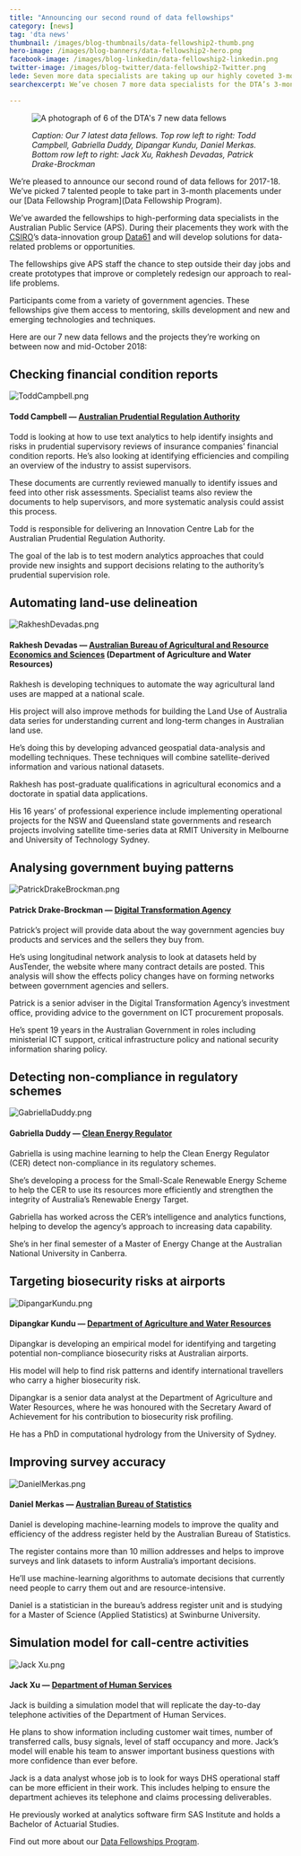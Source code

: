 ```yaml
---
title: "Announcing our second round of data fellowships"
category: [news]
tag: 'dta news'
thumbnail: /images/blog-thumbnails/data-fellowship2-thumb.png
hero-image: /images/blog-banners/data-fellowship2-hero.png
facebook-image: /images/blog-linkedin/data-fellowship2-linkedin.png
twitter-image: /images/blog-twitter/data-fellowship2-Twitter.png
lede: Seven more data specialists are taking up our highly coveted 3-month fellowship placements. They’ll come up with solutions to data-related problems and help to improve government services.
searchexcerpt: We’ve chosen 7 more data specialists for the DTA’s 3-month data fellowship placements.    

---
```


<figure>
  <img src="{{ site.url }}{{ site.baseurl }}{{ page.hero-image }}" alt=" A photograph of 6 of the DTA's 7 new data fellows">
  <figcaption>
    <p>
      <em>
      Caption: Our 7 latest data fellows. Top row left to right: Todd Campbell, Gabriella Duddy, Dipangar Kundu, Daniel Merkas. Bottom row left to right: Jack Xu, Rakhesh Devadas, Patrick Drake-Brockman
      </em>
    </p>
  </figcaption>
</figure>

We’re pleased to announce our second round of data fellows for 2017-18. We’ve picked 7 talented people to take part in 3-month placements under our [Data Fellowship Program](Data Fellowship Program).

We’ve awarded the fellowships to high-performing data specialists in the Australian Public Service (APS). During their placements they work with the [CSIRO](https://www.csiro.au/)’s data-innovation group [Data61](https://www.data61.csiro.au/en/Who-we-are) and will develop solutions for data-related problems or opportunities.

The fellowships give APS staff the chance to step outside their day jobs and create prototypes that improve or completely redesign our approach to real-life problems.

Participants come from a variety of government agencies. These fellowships give them access to mentoring, skills development and new and emerging technologies and techniques.

Here are our 7 new data fellows and the projects they’re working on between now and mid-October 2018:

## Checking financial condition reports

<img class="align-left" alt="ToddCampbell.png" src="/images/blog-content/DataFellowship2_1-ToddCampbell.png" />


#### Todd Campbell — [Australian Prudential Regulation Authority](http://www.apra.gov.au/Pages/default.aspx)

Todd is looking at how to use text analytics to help identify insights and risks in prudential supervisory reviews of insurance companies’ financial condition reports. He’s also looking at identifying efficiencies and compiling an overview of the industry to assist supervisors.

These documents are currently reviewed manually to identify issues and feed into other risk assessments. Specialist teams also review the documents to help supervisors, and more systematic analysis could assist this process.

Todd is responsible for delivering an Innovation Centre Lab for the Australian Prudential Regulation Authority.

The goal of the lab is to test modern analytics approaches that could provide new insights and support decisions relating to the authority’s prudential supervision role.

## Automating land-use delineation

<img class="align-left" alt="RakheshDevadas.png" src="/images/blog-content/DataFellowship2_6-RakheshDevadas.png" />

#### Rakhesh Devadas — [Australian Bureau of Agricultural and Resource Economics and Sciences](http://www.agriculture.gov.au/abares) (Department of Agriculture and Water Resources)

Rakhesh is developing techniques to automate the way agricultural land uses are mapped at a national scale.

His project will also improve methods for building the Land Use of Australia data series for understanding current and long-term changes in Australian land use.

He’s doing this by developing advanced geospatial data-analysis and modelling techniques. These techniques will combine satellite-derived information and various national datasets.

Rakhesh has post-graduate qualifications in agricultural economics and a doctorate in spatial data applications.

His 16 years’ of professional experience include implementing operational projects for the NSW and Queensland state governments and research projects involving satellite time-series data at RMIT University in Melbourne and University of Technology Sydney.

## Analysing government buying patterns

<img class="align-left" alt="PatrickDrakeBrockman.png" src="/images/blog-content/DataFellowship2_7-PatrickDrakeBrockman.png" />

#### Patrick Drake-Brockman — [Digital Transformation Agency](https://beta.dta.gov.au/)

Patrick’s project will provide data about the way government agencies buy products and services and the sellers they buy from.

He’s using longitudinal network analysis to look at datasets held by AusTender, the website where many contract details are posted. This analysis will show the effects policy changes have on forming networks between government agencies and sellers.

Patrick is a senior adviser in the Digital Transformation Agency’s investment office, providing advice to the government on ICT procurement proposals.

He’s spent 19 years in the Australian Government in roles including ministerial ICT support, critical infrastructure policy and national security information sharing policy.

## Detecting non-compliance in regulatory schemes

<img class="align-left" alt="GabriellaDuddy.png" src="/images/blog-content/DataFellowship2_2-GabriellaDuddy.png" />


#### Gabriella Duddy — [Clean Energy Regulator](http://www.cleanenergyregulator.gov.au/)

Gabriella is using machine learning to help the Clean Energy Regulator (CER) detect non-compliance in its regulatory schemes.

She’s developing a process for the Small-Scale Renewable Energy Scheme to help the CER to use its resources more efficiently and strengthen the integrity of Australia’s Renewable Energy Target.

Gabriella has worked across the CER’s intelligence and analytics functions, helping to develop the agency’s approach to increasing data capability.

She’s in her final semester of a Master of Energy Change at the Australian National University in Canberra.


## Targeting biosecurity risks at airports

<img class="align-left" alt="DipangarKundu.png" src="/images/blog-content/DataFellowship2_3-DipangarKundu.png" />


#### Dipangkar Kundu — [Department of Agriculture and Water Resources](http://www.agriculture.gov.au/)

Dipangkar is developing an empirical model for identifying and targeting potential non-compliance biosecurity risks at Australian airports.

His model will help to find risk patterns and identify international travellers who carry a higher biosecurity risk.

Dipangkar is a senior data analyst at the Department of Agriculture and Water Resources, where he was honoured with the Secretary Award of Achievement for his contribution to biosecurity risk profiling.

He has a PhD in computational hydrology from the University of Sydney.


## Improving survey accuracy

<img class="align-left" alt="DanielMerkas.png"  src="/images/blog-content/DataFellowship2_4-DanielMerkas.png" />


#### Daniel Merkas — [Australian Bureau of Statistics](http://www.abs.gov.au/)

Daniel is developing machine-learning models to improve the quality and efficiency of the address register held by the Australian Bureau of Statistics.

The register contains more than 10 million addresses and helps to improve surveys and link datasets to inform Australia’s important decisions.

He’ll use machine-learning algorithms to automate decisions that currently need people to carry them out and are resource-intensive.

Daniel is a statistician in the bureau’s address register unit and is studying for a Master of Science (Applied Statistics) at Swinburne University.

## Simulation model for call-centre activities

<img class="align-left" alt="Jack Xu.png" src="/images/blog-content/DataFellowship2_5-JackXu.png" />


#### Jack Xu — [Department of Human Services](https://www.humanservices.gov.au/)

Jack is building a simulation model that will replicate the day-to-day telephone activities of the Department of Human Services.

He plans to show information including customer wait times, number of transferred calls, busy signals, level of staff occupancy and more. Jack’s model will enable his team to answer important business questions with more confidence than ever before.

Jack is a data analyst whose job is to look for ways DHS operational staff can be more efficient in their work. This includes helping to ensure the department achieves its telephone and claims processing deliverables.

He previously worked at analytics software firm SAS Institute and holds a Bachelor of Actuarial Studies.

Find out more about our [Data Fellowships Program](https://beta.dta.gov.au/data-fellowship-program).
